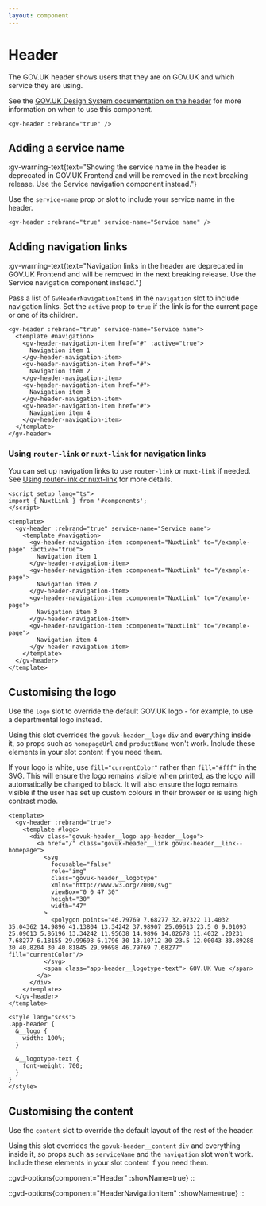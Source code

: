 ```yaml
---
layout: component
---
```


# Header

The GOV.UK header shows users that they are on GOV.UK and which service they are using.

See the [GOV.UK Design System documentation on the header](https://design-system.service.gov.uk/components/header/)
for more information on when to use this component.

```vue
<gv-header :rebrand="true" />
```

## Adding a service name

:gv-warning-text{text="Showing the service name in the header is deprecated in GOV.UK Frontend and will be removed in the next breaking release. Use the Service navigation component instead."}

Use the `service-name` prop or slot to include your service name in the header. 

```vue
<gv-header :rebrand="true" service-name="Service name" />
```

## Adding navigation links

:gv-warning-text{text="Navigation links in the header are deprecated in GOV.UK Frontend and will be removed in the next breaking release. Use the Service navigation component instead."}

Pass a list of `GvHeaderNavigationItem`s in the `navigation` slot to include navigation links. Set the `active` prop to 
`true` if the link is for the current page or one of its children.

```vue
<gv-header :rebrand="true" service-name="Service name">
  <template #navigation>
    <gv-header-navigation-item href="#" :active="true">
      Navigation item 1
    </gv-header-navigation-item>
    <gv-header-navigation-item href="#">
      Navigation item 2
    </gv-header-navigation-item>
    <gv-header-navigation-item href="#">
      Navigation item 3
    </gv-header-navigation-item>
    <gv-header-navigation-item href="#">
      Navigation item 4
    </gv-header-navigation-item>
  </template>
</gv-header>
```

### Using `router-link` or `nuxt-link` for navigation links

You can set up navigation links to use `router-link` or `nuxt-link` if needed. See
[Using router-link or nuxt-link](/get-started/using-router-link-or-nuxt-link) for more details.

```vue
<script setup lang="ts">
import { NuxtLink } from '#components';
</script>

<template>
  <gv-header :rebrand="true" service-name="Service name">
    <template #navigation>
      <gv-header-navigation-item :component="NuxtLink" to="/example-page" :active="true">
        Navigation item 1
      </gv-header-navigation-item>
      <gv-header-navigation-item :component="NuxtLink" to="/example-page">
        Navigation item 2
      </gv-header-navigation-item>
      <gv-header-navigation-item :component="NuxtLink" to="/example-page">
        Navigation item 3
      </gv-header-navigation-item>
      <gv-header-navigation-item :component="NuxtLink" to="/example-page">
        Navigation item 4
      </gv-header-navigation-item>
    </template>
  </gv-header>
</template>
```

## Customising the logo

Use the `logo` slot to override the default GOV.UK logo - for example, to use a departmental logo instead.

Using this slot overrides the `govuk-header__logo` `div` and everything inside it, so props such as `homepageUrl` 
and `productName` won't work. Include these elements in your slot content if you need them.

If your logo is white, use `fill="currentColor"` rather than `fill="#fff"` in the SVG. This will ensure the logo remains
visible when printed, as the logo will automatically be changed to black. It will also ensure the logo remains visible
if the user has set up custom colours in their browser or is using high contrast mode.
```vue
<template>
  <gv-header :rebrand="true">
    <template #logo>
      <div class="govuk-header__logo app-header__logo">
        <a href="/" class="govuk-header__link govuk-header__link--homepage">
          <svg
            focusable="false"
            role="img"
            class="govuk-header__logotype"
            xmlns="http://www.w3.org/2000/svg"
            viewBox="0 0 47 30"
            height="30"
            width="47"
          >
            <polygon points="46.79769 7.68277 32.97322 11.4032 35.04362 14.9896 41.13804 13.34242 37.98907 25.09613 23.5 0 9.01093 25.09613 5.86196 13.34242 11.95638 14.9896 14.02678 11.4032 .20231 7.68277 6.18155 29.99698 6.1796 30 13.10712 30 23.5 12.00043 33.89288 30 40.8204 30 40.81845 29.99698 46.79769 7.68277" fill="currentColor"/>
          </svg>
          <span class="app-header__logotype-text"> GOV.UK Vue </span>
        </a>
      </div>
    </template>
  </gv-header>
</template>

<style lang="scss">
.app-header {
  &__logo {
    width: 100%;
  }
  
  &__logotype-text {
    font-weight: 700;
  }
}
</style>
```

## Customising the content

Use the `content` slot to override the default layout of the rest of the header. 

Using this slot overrides the `govuk-header__content` `div` and everything inside it, so props such as `serviceName`
and the `navigation` slot won't work. Include these elements in your slot content if you need them.

::gvd-options{component="Header" :showName=true}
::

::gvd-options{component="HeaderNavigationItem" :showName=true}
::
